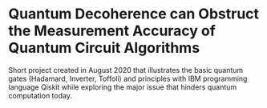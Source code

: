 # Quantum Decoherence can Obstruct the Measurement Accuracy of Quantum Circuit Algorithms
Short project created in August 2020 that illustrates the basic quantum gates (Hadamard, Inverter, Toffoli) and principles with IBM programming language Qiskit while exploring the major issue that hinders quantum computation today.
